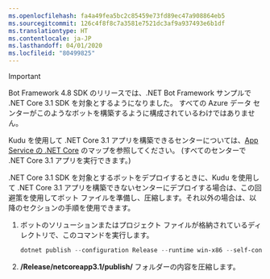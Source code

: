 ```yaml
---
ms.openlocfilehash: fa4a49fea5bc2c85459e73fd89ec47a908864eb5
ms.sourcegitcommit: 126c4f8f8c7a3581e7521dc3af9a937493e6b1df
ms.translationtype: HT
ms.contentlocale: ja-JP
ms.lasthandoff: 04/01/2020
ms.locfileid: "80499825"
---
```

> [!IMPORTANT]
> Bot Framework 4.8 SDK のリリースでは、.NET Bot Framework サンプルで .NET Core 3.1 SDK を対象とするようになりました。
> すべての Azure データ センターがこのようなボットを構築するように構成されているわけではありません。
>
> Kudu を使用して .NET Core 3.1 アプリを構築できるセンターについては、[App Service の .NET Core](https://aspnetcoreon.azurewebsites.net/) のマップを参照してください。 (すべてのセンターで .NET Core 3.1 アプリを実行できます。)
>
> .NET Core 3.1 SDK を対象とするボットをデプロイするときに、Kudu を使用して .NET Core 3.1 アプリを構築できないセンターにデプロイする場合は、この回避策を使用してボット ファイルを準備し、圧縮します。それ以外の場合は、以降のセクションの手順を使用できます。
>
> 1. ボットのソリューションまたはプロジェクト ファイルが格納されているディレクトリで、このコマンドを実行します。
>
>    ```powershell
>    dotnet publish --configuration Release --runtime win-x86 --self-contained
>    ```
>
> 1. **/Release/netcoreapp3.1/publish/** フォルダーの内容を圧縮します。
